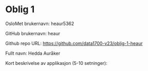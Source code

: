 Oblig 1
=======
OsloMet brukernavn: heaur5362

GitHub brukernavn: heaur

Github repo URL: https://github.com/data1700-v23/oblig-1-heaur

Fullt navn: Hedda Auråker

Kort beskrivelse av applikasjon (5-10 setninger):
